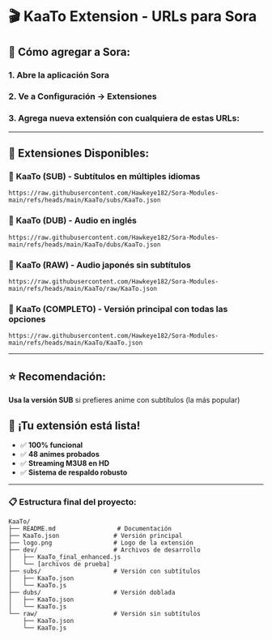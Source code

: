 # 🎬 KaaTo Extension - URLs para Sora

## 📱 Cómo agregar a Sora:

### 1. Abre la aplicación Sora

### 2. Ve a Configuración → Extensiones

### 3. Agrega nueva extensión con cualquiera de estas URLs:

---

## 🎯 Extensiones Disponibles:

### 🔸 **KaaTo (SUB)** - Subtítulos en múltiples idiomas

```
https://raw.githubusercontent.com/Hawkeye182/Sora-Modules-main/refs/heads/main/KaaTo/subs/KaaTo.json
```

### 🔸 **KaaTo (DUB)** - Audio en inglés

```
https://raw.githubusercontent.com/Hawkeye182/Sora-Modules-main/refs/heads/main/KaaTo/dubs/KaaTo.json
```

### 🔸 **KaaTo (RAW)** - Audio japonés sin subtítulos

```
https://raw.githubusercontent.com/Hawkeye182/Sora-Modules-main/refs/heads/main/KaaTo/raw/KaaTo.json
```

### 🔸 **KaaTo (COMPLETO)** - Versión principal con todas las opciones

```
https://raw.githubusercontent.com/Hawkeye182/Sora-Modules-main/refs/heads/main/KaaTo/KaaTo.json
```

---

## ⭐ Recomendación:

**Usa la versión SUB** si prefieres anime con subtítulos (la más popular)

## 🎊 ¡Tu extensión está lista!

- ✅ **100% funcional**
- ✅ **48 animes probados**
- ✅ **Streaming M3U8 en HD**
- ✅ **Sistema de respaldo robusto**

---

### 📋 Estructura final del proyecto:

```
KaaTo/
├── README.md                 # Documentación
├── KaaTo.json               # Versión principal
├── logo.png                 # Logo de la extensión
├── dev/                     # Archivos de desarrollo
│   ├── KaaTo_final_enhanced.js
│   └── [archivos de prueba]
├── subs/                    # Versión con subtítulos
│   ├── KaaTo.json
│   └── KaaTo.js
├── dubs/                    # Versión doblada
│   ├── KaaTo.json
│   └── KaaTo.js
└── raw/                     # Versión sin subtítulos
    ├── KaaTo.json
    └── KaaTo.js
```
